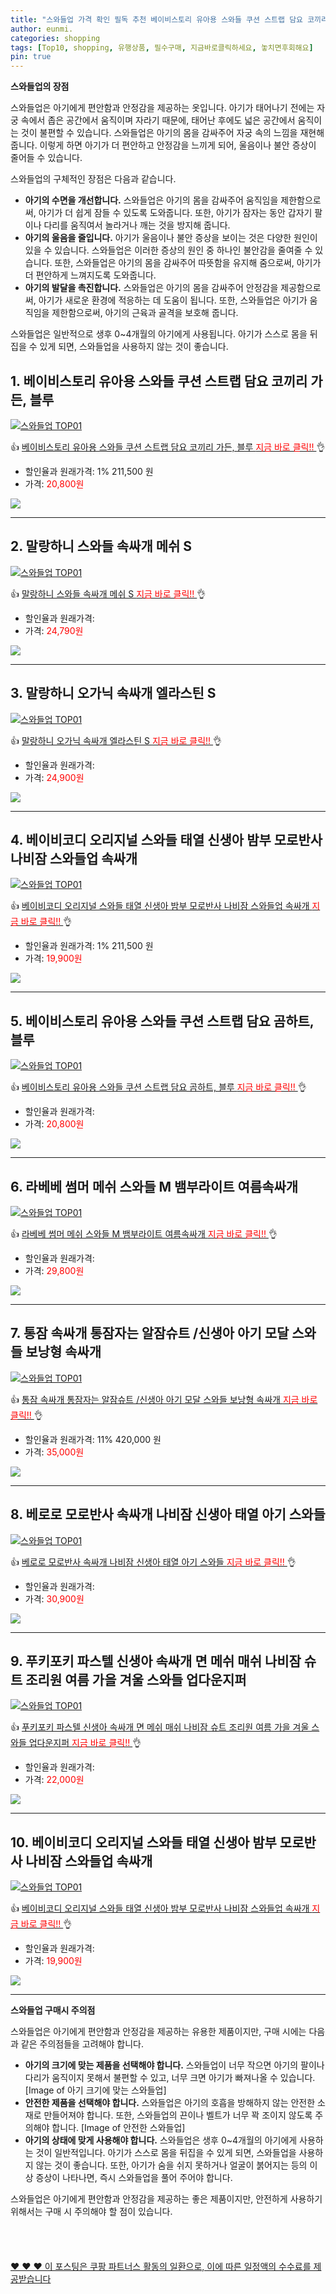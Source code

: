 ```yaml
---
title: "스와들업 가격 확인 필독 추천 베이비스토리 유아용 스와들 쿠션 스트랩 담요 코끼리 가든, 블루 비교 장점 구매가이드"
author: eunmi.
categories: shopping
tags: [Top10, shopping, 유행상품, 필수구매, 지금바로클릭하세요, 놓치면후회해요]
pin: true
---
```

**스와들업의 장점**

스와들업은 아기에게 편안함과 안정감을 제공하는 옷입니다. 아기가 태어나기 전에는 자궁 속에서 좁은 공간에서 움직이며 자라기 때문에, 태어난 후에도 넓은 공간에서 움직이는 것이 불편할 수 있습니다. 스와들업은 아기의 몸을 감싸주어 자궁 속의 느낌을 재현해 줍니다. 이렇게 하면 아기가 더 편안하고 안정감을 느끼게 되어, 울음이나 불안 증상이 줄어들 수 있습니다.

스와들업의 구체적인 장점은 다음과 같습니다.

* **아기의 수면을 개선합니다.** 스와들업은 아기의 몸을 감싸주어 움직임을 제한함으로써, 아기가 더 쉽게 잠들 수 있도록 도와줍니다. 또한, 아기가 잠자는 동안 갑자기 팔이나 다리를 움직여서 놀라거나 깨는 것을 방지해 줍니다.
* **아기의 울음을 줄입니다.** 아기가 울음이나 불안 증상을 보이는 것은 다양한 원인이 있을 수 있습니다. 스와들업은 이러한 증상의 원인 중 하나인 불안감을 줄여줄 수 있습니다. 또한, 스와들업은 아기의 몸을 감싸주어 따뜻함을 유지해 줌으로써, 아기가 더 편안하게 느껴지도록 도와줍니다.
* **아기의 발달을 촉진합니다.** 스와들업은 아기의 몸을 감싸주어 안정감을 제공함으로써, 아기가 새로운 환경에 적응하는 데 도움이 됩니다. 또한, 스와들업은 아기가 움직임을 제한함으로써, 아기의 근육과 골격을 보호해 줍니다.

스와들업은 일반적으로 생후 0~4개월의 아기에게 사용됩니다. 아기가 스스로 몸을 뒤집을 수 있게 되면, 스와들업을 사용하지 않는 것이 좋습니다.

   

## 1. 베이비스토리 유아용 스와들 쿠션 스트랩 담요 코끼리 가든, 블루

[![스와들업 TOP01](https://thumbnail9.coupangcdn.com/thumbnails/remote/230x230ex/image/retail/images/2023/05/10/10/1/e1752be3-ba98-4662-b267-5b3b6cd0bc13.jpg)](https://link.coupang.com/re/AFFSDP?lptag=AF3617701&subid=GithubCoopas&pageKey=7324713642&traceid=V0-153&itemId=18793551398&vendorItemId=85924565582)


👍 [베이비스토리 유아용 스와들 쿠션 스트랩 담요 코끼리 가든, 블루 <font color=red> 지금 바로 클릭!! </font> ](https://link.coupang.com/re/AFFSDP?lptag=AF3617701&subid=GithubCoopas&pageKey=7324713642&traceid=V0-153&itemId=18793551398&vendorItemId=85924565582) 👌 


- 할인율과 원래가격: 1%  211,500   원
- 가격: <span style='color:red'>20,800원</span>

[![](/discount_price.png)](https://link.coupang.com/re/AFFSDP?lptag=AF3617701&subid=GithubCoopas&pageKey=7324713642&traceid=V0-153&itemId=18793551398&vendorItemId=85924565582)

---


   

## 2. 말랑하니 스와들 속싸개 메쉬 S

[![스와들업 TOP01](https://thumbnail8.coupangcdn.com/thumbnails/remote/230x230ex/image/retail/images/1112118795525786-e78363fd-3a74-4f8e-a741-3e47749881c2.jpg)](https://link.coupang.com/re/AFFSDP?lptag=AF3617701&subid=GithubCoopas&pageKey=243954151&traceid=V0-153&itemId=774190153&vendorItemId=4980633498)


👍 [말랑하니 스와들 속싸개 메쉬 S <font color=red> 지금 바로 클릭!! </font> ](https://link.coupang.com/re/AFFSDP?lptag=AF3617701&subid=GithubCoopas&pageKey=243954151&traceid=V0-153&itemId=774190153&vendorItemId=4980633498) 👌 


- 할인율과 원래가격: 
- 가격: <span style='color:red'>24,790원</span>

[![](/discount_price.png)](https://link.coupang.com/re/AFFSDP?lptag=AF3617701&subid=GithubCoopas&pageKey=243954151&traceid=V0-153&itemId=774190153&vendorItemId=4980633498)

---


   

## 3. 말랑하니 오가닉 속싸개 엘라스틴 S

[![스와들업 TOP01](https://thumbnail8.coupangcdn.com/thumbnails/remote/230x230ex/image/retail/images/1112159298625681-ec8b2f5d-363c-4a5c-99f8-abcfbd6cbfa4.jpg)](https://link.coupang.com/re/AFFSDP?lptag=AF3617701&subid=GithubCoopas&pageKey=1414788381&traceid=V0-153&itemId=2451470674&vendorItemId=70445115284)


👍 [말랑하니 오가닉 속싸개 엘라스틴 S <font color=red> 지금 바로 클릭!! </font> ](https://link.coupang.com/re/AFFSDP?lptag=AF3617701&subid=GithubCoopas&pageKey=1414788381&traceid=V0-153&itemId=2451470674&vendorItemId=70445115284) 👌 


- 할인율과 원래가격: 
- 가격: <span style='color:red'>24,900원</span>

[![](/discount_price.png)](https://link.coupang.com/re/AFFSDP?lptag=AF3617701&subid=GithubCoopas&pageKey=1414788381&traceid=V0-153&itemId=2451470674&vendorItemId=70445115284)

---


   

## 4. 베이비코디 오리지널 스와들 태열 신생아 밤부 모로반사 나비잠 스와들업 속싸개

[![스와들업 TOP01](https://thumbnail10.coupangcdn.com/thumbnails/remote/230x230ex/image/vendor_inventory/b26d/6a9aadad069d7a43493e1bfb3a21904e72a6acebcb5c903ef1d5fdefb0ca.jpg)](https://link.coupang.com/re/AFFSDP?lptag=AF3617701&subid=GithubCoopas&pageKey=7219013928&traceid=V0-153&itemId=18289155338&vendorItemId=87590907834)


👍 [베이비코디 오리지널 스와들 태열 신생아 밤부 모로반사 나비잠 스와들업 속싸개 <font color=red> 지금 바로 클릭!! </font> ](https://link.coupang.com/re/AFFSDP?lptag=AF3617701&subid=GithubCoopas&pageKey=7219013928&traceid=V0-153&itemId=18289155338&vendorItemId=87590907834) 👌 


- 할인율과 원래가격: 1%  211,500   원
- 가격: <span style='color:red'>19,900원</span>

[![](/discount_price.png)](https://link.coupang.com/re/AFFSDP?lptag=AF3617701&subid=GithubCoopas&pageKey=7219013928&traceid=V0-153&itemId=18289155338&vendorItemId=87590907834)

---


   

## 5. 베이비스토리 유아용 스와들 쿠션 스트랩 담요 곰하트, 블루

[![스와들업 TOP01](https://thumbnail7.coupangcdn.com/thumbnails/remote/230x230ex/image/retail/images/2023/05/10/10/9/28438a5f-db9c-4f99-b88f-195615e2d7c4.jpg)](https://link.coupang.com/re/AFFSDP?lptag=AF3617701&subid=GithubCoopas&pageKey=7324713642&traceid=V0-153&itemId=18793551552&vendorItemId=85924565660)


👍 [베이비스토리 유아용 스와들 쿠션 스트랩 담요 곰하트, 블루 <font color=red> 지금 바로 클릭!! </font> ](https://link.coupang.com/re/AFFSDP?lptag=AF3617701&subid=GithubCoopas&pageKey=7324713642&traceid=V0-153&itemId=18793551552&vendorItemId=85924565660) 👌 


- 할인율과 원래가격: 
- 가격: <span style='color:red'>20,800원</span>

[![](/discount_price.png)](https://link.coupang.com/re/AFFSDP?lptag=AF3617701&subid=GithubCoopas&pageKey=7324713642&traceid=V0-153&itemId=18793551552&vendorItemId=85924565660)

---


   

## 6. 라베베 썸머 메쉬 스와들 M 뱀부라이트 여름속싸개

[![스와들업 TOP01](https://thumbnail10.coupangcdn.com/thumbnails/remote/230x230ex/image/vendor_inventory/26e1/e59c9d4a5841de95d836d0be7d7fbd75da39db7e8ad6ca8693a88b593a64.jpg)](https://link.coupang.com/re/AFFSDP?lptag=AF3617701&subid=GithubCoopas&pageKey=6309005208&traceid=V0-153&itemId=13084474979&vendorItemId=84593455277)


👍 [라베베 썸머 메쉬 스와들 M 뱀부라이트 여름속싸개 <font color=red> 지금 바로 클릭!! </font> ](https://link.coupang.com/re/AFFSDP?lptag=AF3617701&subid=GithubCoopas&pageKey=6309005208&traceid=V0-153&itemId=13084474979&vendorItemId=84593455277) 👌 


- 할인율과 원래가격: 
- 가격: <span style='color:red'>29,800원</span>

[![](/discount_price.png)](https://link.coupang.com/re/AFFSDP?lptag=AF3617701&subid=GithubCoopas&pageKey=6309005208&traceid=V0-153&itemId=13084474979&vendorItemId=84593455277)

---


   

## 7. 통잠 속싸개 통잠자는 알잠슈트 /신생아 아기 모달 스와들 보낭형 속싸개

[![스와들업 TOP01](https://thumbnail10.coupangcdn.com/thumbnails/remote/230x230ex/image/vendor_inventory/d82a/af18b06bc0dacde7216d13d0f2f99936285aafe84d2cb055810d74da6ff3.jpg)](https://link.coupang.com/re/AFFSDP?lptag=AF3617701&subid=GithubCoopas&pageKey=7334945677&traceid=V0-153&itemId=18839423673&vendorItemId=85969162088)


👍 [통잠 속싸개 통잠자는 알잠슈트 /신생아 아기 모달 스와들 보낭형 속싸개 <font color=red> 지금 바로 클릭!! </font> ](https://link.coupang.com/re/AFFSDP?lptag=AF3617701&subid=GithubCoopas&pageKey=7334945677&traceid=V0-153&itemId=18839423673&vendorItemId=85969162088) 👌 


- 할인율과 원래가격: 11%  420,000   원
- 가격: <span style='color:red'>35,000원</span>

[![](/discount_price.png)](https://link.coupang.com/re/AFFSDP?lptag=AF3617701&subid=GithubCoopas&pageKey=7334945677&traceid=V0-153&itemId=18839423673&vendorItemId=85969162088)

---


   

## 8. 베로로 모로반사 속싸개 나비잠 신생아 태열 아기 스와들

[![스와들업 TOP01](https://thumbnail9.coupangcdn.com/thumbnails/remote/230x230ex/image/vendor_inventory/43c9/213ada173603866ec23b63aa05a280015ede0ee8a3778ad568b65a34f09d.jpg)](https://link.coupang.com/re/AFFSDP?lptag=AF3617701&subid=GithubCoopas&pageKey=7490127745&traceid=V0-153&itemId=19584395629&vendorItemId=83343639679)


👍 [베로로 모로반사 속싸개 나비잠 신생아 태열 아기 스와들 <font color=red> 지금 바로 클릭!! </font> ](https://link.coupang.com/re/AFFSDP?lptag=AF3617701&subid=GithubCoopas&pageKey=7490127745&traceid=V0-153&itemId=19584395629&vendorItemId=83343639679) 👌 


- 할인율과 원래가격: 
- 가격: <span style='color:red'>30,900원</span>

[![](/discount_price.png)](https://link.coupang.com/re/AFFSDP?lptag=AF3617701&subid=GithubCoopas&pageKey=7490127745&traceid=V0-153&itemId=19584395629&vendorItemId=83343639679)

---


   

## 9. 푸키포키 파스텔 신생아 속싸개 면 메쉬 매쉬 나비잠 슈트 조리원 여름 가을 겨울 스와들 업다운지퍼

[![스와들업 TOP01](https://thumbnail9.coupangcdn.com/thumbnails/remote/230x230ex/image/vendor_inventory/f489/6178663e6f381bc278cab7a484efa406291c1404953f4193cc379f682d5b.png)](https://link.coupang.com/re/AFFSDP?lptag=AF3617701&subid=GithubCoopas&pageKey=7712624962&traceid=V0-153&itemId=20678071786&vendorItemId=87566075936)


👍 [푸키포키 파스텔 신생아 속싸개 면 메쉬 매쉬 나비잠 슈트 조리원 여름 가을 겨울 스와들 업다운지퍼 <font color=red> 지금 바로 클릭!! </font> ](https://link.coupang.com/re/AFFSDP?lptag=AF3617701&subid=GithubCoopas&pageKey=7712624962&traceid=V0-153&itemId=20678071786&vendorItemId=87566075936) 👌 


- 할인율과 원래가격: 
- 가격: <span style='color:red'>22,000원</span>

[![](/discount_price.png)](https://link.coupang.com/re/AFFSDP?lptag=AF3617701&subid=GithubCoopas&pageKey=7712624962&traceid=V0-153&itemId=20678071786&vendorItemId=87566075936)

---


   

## 10. 베이비코디 오리지널 스와들 태열 신생아 밤부 모로반사 나비잠 스와들업 속싸개

[![스와들업 TOP01](https://thumbnail10.coupangcdn.com/thumbnails/remote/230x230ex/image/vendor_inventory/b26d/6a9aadad069d7a43493e1bfb3a21904e72a6acebcb5c903ef1d5fdefb0ca.jpg)](https://link.coupang.com/re/AFFSDP?lptag=AF3617701&subid=GithubCoopas&pageKey=7289907743&traceid=V0-153&itemId=18629851217&vendorItemId=87590907935)


👍 [베이비코디 오리지널 스와들 태열 신생아 밤부 모로반사 나비잠 스와들업 속싸개 <font color=red> 지금 바로 클릭!! </font> ](https://link.coupang.com/re/AFFSDP?lptag=AF3617701&subid=GithubCoopas&pageKey=7289907743&traceid=V0-153&itemId=18629851217&vendorItemId=87590907935) 👌 


- 할인율과 원래가격: 
- 가격: <span style='color:red'>19,900원</span>

[![](/discount_price.png)](https://link.coupang.com/re/AFFSDP?lptag=AF3617701&subid=GithubCoopas&pageKey=7289907743&traceid=V0-153&itemId=18629851217&vendorItemId=87590907935)

---
**스와들업 구매시 주의점**

스와들업은 아기에게 편안함과 안정감을 제공하는 유용한 제품이지만, 구매 시에는 다음과 같은 주의점들을 고려해야 합니다.

* **아기의 크기에 맞는 제품을 선택해야 합니다.** 스와들업이 너무 작으면 아기의 팔이나 다리가 움직이지 못해서 불편할 수 있고, 너무 크면 아기가 빠져나올 수 있습니다.
[Image of 아기 크기에 맞는 스와들업]
* **안전한 제품을 선택해야 합니다.** 스와들업은 아기의 호흡을 방해하지 않는 안전한 소재로 만들어져야 합니다. 또한, 스와들업의 끈이나 벨트가 너무 꽉 조이지 않도록 주의해야 합니다.
[Image of 안전한 스와들업]
* **아기의 상태에 맞게 사용해야 합니다.** 스와들업은 생후 0~4개월의 아기에게 사용하는 것이 일반적입니다. 아기가 스스로 몸을 뒤집을 수 있게 되면, 스와들업을 사용하지 않는 것이 좋습니다. 또한, 아기가 숨을 쉬지 못하거나 얼굴이 붉어지는 등의 이상 증상이 나타나면, 즉시 스와들업을 풀어 주어야 합니다.

스와들업은 아기에게 편안함과 안정감을 제공하는 좋은 제품이지만, 안전하게 사용하기 위해서는 구매 시 주의해야 할 점이 있습니다.<br><br><br><br><br> [ ❤ ❤ ❤ 이 포스팅은 쿠팡 파트너스 활동의 일환으로, 이에 따른 일정액의 수수료를 제공받습니다](https://link.coupang.com/a/bcEFyh)